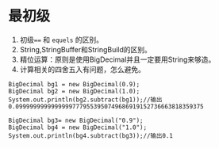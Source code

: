 # 最初级
1. 初级`==` 和 `equels` 的区别。  
1. String,StringBuffer和StringBuild的区别。    
1. 精位运算：原则是使用BigDecimal并且一定要用String来够造。   
1. 计算相关的四舍五入有问题，怎么避免。   
```
BigDecimal bg1 = new BigDecimal(0.9);  
BigDecimal bg2 = new BigDecimal(1.0);  
System.out.println(bg2.subtract(bg1));//输出0.09999999999999997779553950749686919152736663818359375  

BigDecimal bg3= new BigDecimal("0.9");  
BigDecimal bg4 = new BigDecimal("1.0");  
System.out.println(bg4.subtract(bg3));//输出0.1  
```
